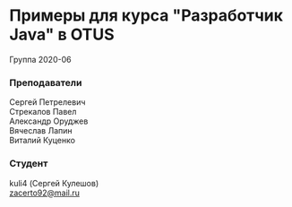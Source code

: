# Примеры для курса "Разработчик Java" в OTUS

Группа 2020-06

### Преподаватели
Сергей Петрелевич<br>
Стрекалов Павел<br>
Александр Оруджев<br>
Вячеслав Лапин<br>
Виталий Куценко<br>

### Студент
kuli4 (Сергей Кулешов)<br>
zacerto92@mail.ru<br>